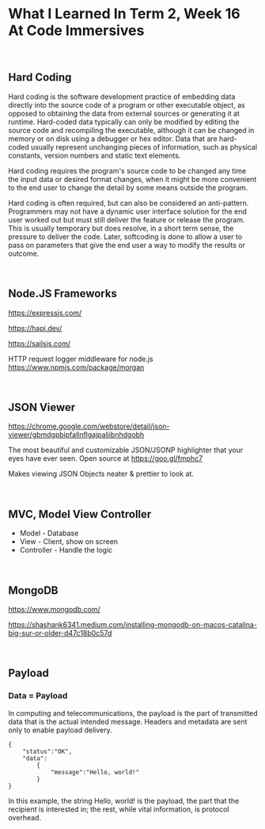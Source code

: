 # What I Learned In Term 2, Week 16 At Code Immersives

&nbsp;

## Hard Coding

Hard coding is the software development practice of embedding data directly into the source code of a program or other executable object, as opposed to obtaining the data from external sources or generating it at runtime. Hard-coded data typically can only be modified by editing the source code and recompiling the executable, although it can be changed in memory or on disk using a debugger or hex editor. Data that are hard-coded usually represent unchanging pieces of information, such as physical constants, version numbers and static text elements.

Hard coding requires the program's source code to be changed any time the input data or desired format changes, when it might be more convenient to the end user to change the detail by some means outside the program.

Hard coding is often required, but can also be considered an anti-pattern. Programmers may not have a dynamic user interface solution for the end user worked out but must still deliver the feature or release the program. This is usually temporary but does resolve, in a short term sense, the pressure to deliver the code. Later, softcoding is done to allow a user to pass on parameters that give the end user a way to modify the results or outcome.

&nbsp;

## Node.JS Frameworks

https://expressjs.com/

https://hapi.dev/

https://sailsjs.com/

HTTP request logger middleware for node.js
https://www.npmjs.com/package/morgan

&nbsp;

## JSON Viewer

https://chrome.google.com/webstore/detail/json-viewer/gbmdgpbipfallnflgajpaliibnhdgobh

The most beautiful and customizable JSON/JSONP highlighter that your eyes have ever seen. Open source at https://goo.gl/fmphc7

Makes viewing JSON Objects neater & prettier to look at.

&nbsp;

## MVC, Model View Controller

- Model - Database
- View - Client, show on screen
- Controller - Handle the logic

&nbsp;

## MongoDB

https://www.mongodb.com/

https://shashank6341.medium.com/installing-mongodb-on-macos-catalina-big-sur-or-older-d47c18b0c57d

&nbsp;

## Payload

### Data = Payload

In computing and telecommunications, the payload is the part of transmitted data that is the actual intended message. Headers and metadata are sent only to enable payload delivery.

    {
        "status":"OK",
        "data":
            {
                "message":"Hello, world!"
            }
    }

In this example, the string Hello, world! is the payload, the part that the recipient is interested in; the rest, while vital information, is protocol overhead.
